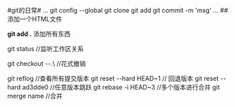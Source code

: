 #git的日常#
...
git config --global
git clone
git add
git commit -m 'msg'
...
##添加一个HTML文件


**git add .**
添加所有东西

git status  //监听工作区关系

git checkout --.\   //花式撤销

git reflog //查看所有提交版本
git reset --hard HEAD~1  // 回退版本
git reset --hard ad3dde0 //任意版本跳跃
git rebase -i HEAD~3 //多个版本进行合并
git merge name  //合并
